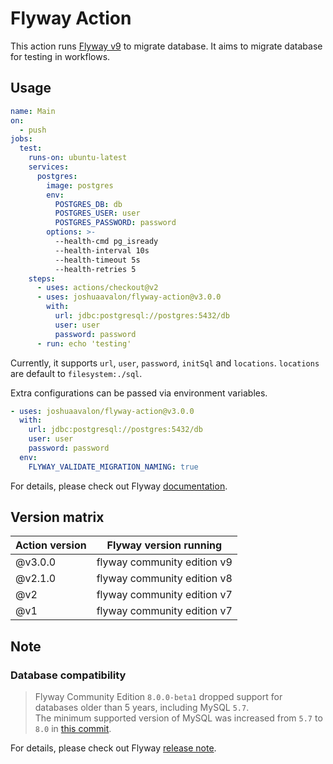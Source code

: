 # Flyway Action

This action runs [Flyway v9][flyway] to migrate database. It aims to migrate database for testing in workflows.

## Usage

```yaml
name: Main
on:
  - push
jobs:
  test:
    runs-on: ubuntu-latest
    services:
      postgres:
        image: postgres
        env:
          POSTGRES_DB: db
          POSTGRES_USER: user
          POSTGRES_PASSWORD: password
        options: >-
          --health-cmd pg_isready
          --health-interval 10s
          --health-timeout 5s
          --health-retries 5
    steps:
      - uses: actions/checkout@v2
      - uses: joshuaavalon/flyway-action@v3.0.0
        with:
          url: jdbc:postgresql://postgres:5432/db
          user: user
          password: password
      - run: echo 'testing'
```

Currently, it supports `url`, `user`, `password`, `initSql` and `locations`. `locations` are default to `filesystem:./sql`.

Extra configurations can be passed via environment variables.

```yaml
- uses: joshuaavalon/flyway-action@v3.0.0
  with:
    url: jdbc:postgresql://postgres:5432/db
    user: user
    password: password
  env:
    FLYWAY_VALIDATE_MIGRATION_NAMING: true
```

For details, please check out Flyway [documentation].

[flyway]: https://flywaydb.org/
[documentation]: https://flywaydb.org/documentation/configuration/parameters/

## Version matrix

| Action version | Flyway version running      |
|----------------|-----------------------------|
| @v3.0.0        | flyway community edition v9 |
| @v2.1.0        | flyway community edition v8 |
| @v2            | flyway community edition v7 |
| @v1            | flyway community edition v7 |

## Note

### Database compatibility

> Flyway Community Edition `8.0.0-beta1` dropped support for databases older than 5 years, including MySQL `5.7`.  
> The minimum supported version of MySQL was increased from `5.7` to `8.0` in [this commit](https://github.com/flyway/flyway/commit/4622cee057c855a718533d60aecb2c3e21960a5f#diff-bba65157fbd0a2962cf37cd0e4625186c2dc6508d4433bb6f0a03a5b564d4815).

For details, please check out Flyway [release note](https://documentation.red-gate.com/fd/release-notes-for-flyway-engine-179732572.html#8.0.0-beta1).
